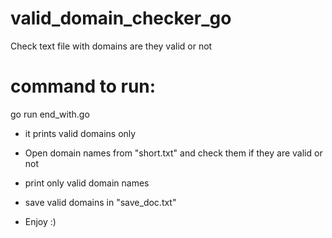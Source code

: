 # valid_domain_checker_go
Check text file with domains are they valid or not

# command to run:
go run end_with.go

* it prints valid domains only

* Open domain names from "short.txt" and check them if they are valid or not
* print only valid domain names
* save valid domains in "save_doc.txt"
* Enjoy :) 
